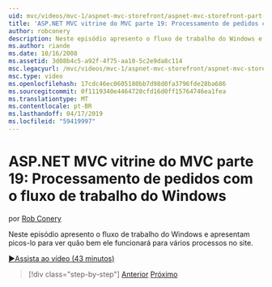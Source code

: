 ```yaml
---
uid: mvc/videos/mvc-1/aspnet-mvc-storefront/aspnet-mvc-storefront-part-19-processing-orders-with-windows-workflow
title: 'ASP.NET MVC vitrine do MVC parte 19: Processamento de pedidos com o fluxo de trabalho do Windows | Microsoft Docs'
author: robconery
description: Neste episódio apresento o fluxo de trabalho do Windows e apresentam picos-lo para ver quão bem ele funcionará para vários processos no site.
ms.author: riande
ms.date: 10/16/2008
ms.assetid: 3d08b4c5-a92f-4f75-aa10-5c2e9da8c114
msc.legacyurl: /mvc/videos/mvc-1/aspnet-mvc-storefront/aspnet-mvc-storefront-part-19-processing-orders-with-windows-workflow
msc.type: video
ms.openlocfilehash: 17cdc46ec0605180bb7d98d0fa3796fde28ba686
ms.sourcegitcommit: 0f1119340e4464720cfd16d0ff15764746ea1fea
ms.translationtype: MT
ms.contentlocale: pt-BR
ms.lasthandoff: 04/17/2019
ms.locfileid: "59419997"
---
```

# <a name="aspnet-mvc-mvc-storefront-part-19-processing-orders-with-windows-workflow"></a>ASP.NET MVC vitrine do MVC parte 19: Processamento de pedidos com o fluxo de trabalho do Windows

por [Rob Conery](https://github.com/robconery)

Neste episódio apresento o fluxo de trabalho do Windows e apresentam picos-lo para ver quão bem ele funcionará para vários processos no site.

[&#9654;Assista ao vídeo (43 minutos)](https://channel9.msdn.com/Blogs/ASP-NET-Site-Videos/aspnet-mvc-mvc-storefront-part-19-processing-orders-with-windows-workflow)

> [!div class="step-by-step"]
> [Anterior](aspnet-mvc-storefront-part-18-creating-an-experience.md)
> [Próximo](aspnet-mvc-storefront-part-19a-windows-workflow-followup.md)
